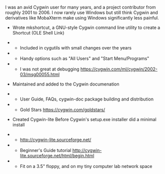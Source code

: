
I was an avid Cygwin user for many years, and a project contributor from roughly 2001 to 2006.
I now rarely use Windows but still think Cygwin and derivatives like MobaXterm make using Windows significantly less painful.


* Wrote mkshortcut, a GNU-style Cygwin command line utility to create a Shortcut (OLE Shell Link)
* * Included in cygutils with small changes over the years
* * Handy options such as "All Users" and "Start Menu/Programs"
* * I was not great at debugging https://cygwin.com/ml/cygwin/2002-03/msg00055.html

* Maintained and added to the Cygwin documenation 
* * User Guide, FAQs, cygwin-doc package building and distribution
* * Gold Stars https://cygwin.com/goldstars/

* Created Cygwin-lite Before Cygwin's setup.exe installer did a minimal install
* * http://cygwin-lite.sourceforge.net/
* * Beginner's Guide tutorial http://cygwin-lite.sourceforge.net/html/begin.html
* * Fit on a 3.5" floppy, and on my tiny computer lab network space
